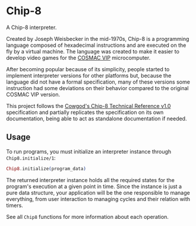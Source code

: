 # Chip-8

<!-- MDOC !-->

A Chip-8 interpreter.

Created by Joseph Weisbecker in the mid-1970s, Chip-8 is a programming language
composed of hexadecimal instructions and are executed on the fly by a virtual
machine. The language was created to make it easier to develop video games for
the [COSMAC VIP](https://en.wikipedia.org/wiki/COSMAC_VIP) microcomputer.

After becoming popular because of its simplicity, people started to implement
interpreter versions for other platforms but, because the language did not have
a formal specification, many of these versions some instruction had some
deviations on their behavior compared to the original COSMAC VIP version.

This project follows the [Cowgod's Chip-8 Technical Reference v1.0](http://devernay.free.fr/hacks/chip8/C8TECH10.HTM)
specification and partially replicates the specification on its own
documentation, being able to act as standalone documentation if needed.

## Usage

To run programs, you must initialize an interpreter instance
through `Chip8.initialize/1`:

```elixir
Chip8.initialize(program_data)
```

The returned interpreter instance holds all the required states for the program's
execution at a given point in time. Since the instance is just a pure data
structure, your application will be the one responsible to manage everything,
from user interaction to managing cycles and their relation with timers.

See all `Chip8` functions for more information about each operation.

